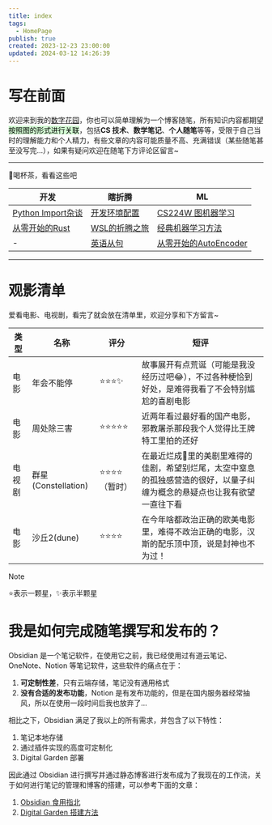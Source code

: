 ```yaml
---
title: index
tags:
  - HomePage
publish: true
created: 2023-12-23 23:00:00
updated: 2024-03-12 14:26:39
---
```


# 写在前面

欢迎来到我的[数字花园](https://www.zhihu.com/question/400660802)，你也可以简单理解为一个博客随笔，所有知识内容都期望<mark style="background: #BBFABBA6;">按照图的形式进行关联</mark>，包括**CS 技术**、**数学笔记**、**个人随笔**等等，受限于自己当时的理解能力和个人精力，有些文章的内容可能质量不高、充满错误（某些随笔甚至没写完...），如果有疑问欢迎在随笔下方评论区留言~

---

🍵喝杯茶，看看这些吧

| 开发                                        | 瞎折腾                            | ML                                                |
| ------------------------------------------- | --------------------------------- | ------------------------------------------------- |
| [Python Import杂谈](Python%20Import杂谈.md) | [开发环境配置](开发环境配置.md)   | [CS224W 图机器学习](CS224W%20图机器学习.md)       |
| [从零开始的Rust](从零开始的Rust.md)         | [WSL的折腾之旅](WSL的折腾之旅.md) | [经典机器学习方法](经典机器学习方法.md)           |
| -                                           | [英语从句](英语从句.md)           | [从零开始的AutoEncoder](从零开始的AutoEncoder.md) |

---

# 观影清单

爱看电影、电视剧，看完了就会放在清单里，欢迎分享和下方留言~

| 类型   | 名称                | 评分             | 短评                                                                                                                       |
| ------ | ------------------- | ---------------- | -------------------------------------------------------------------------------------------------------------------------- |
| 电影   | 年会不能停          | ⭐⭐⭐✨         | 故事展开有点荒诞（可能是我没经历过吧😂），不过各种梗恰到好处，是难得我看了不会特别尴尬的喜剧电影                           |
| 电影   | 周处除三害          | ⭐⭐⭐⭐⭐       | 近两年看过最好看的国产电影，邪教屠杀那段我个人觉得比王牌特工里拍的还好                                                     |
| 电视剧 | 群星(Constellation) | ⭐⭐⭐⭐（暂时） | 在最近烂成💩里的美剧里难得的佳剧，希望别烂尾，太空中窒息的孤独感营造的很好，以量子纠缠为概念的悬疑点也让我有欲望一直往下看 |
| 电影   | 沙丘2(dune)         | ⭐⭐⭐⭐         | 在今年啥都政治正确的欧美电影里，难得不政治正确的电影，汉斯的配乐顶中顶，说是封神也不为过！                                 | 

> [!note]
> ⭐表示一颗星，✨表示半颗星

# 我是如何完成随笔撰写和发布的？

Obsidian 是一个笔记软件，在使用它之前，我已经使用过有道云笔记、OneNote、Notion 等笔记软件，这些软件的痛点在于：

1. **可定制性差**，只有云端存储，笔记没有通用格式
2. **没有合适的发布功能**，Notion 是有发布功能的，但是在国内服务器经常抽风，所以在使用一段时间后我也放弃了...

相比之下，Obsidian 满足了我以上的所有需求，并包含了以下特性：

1. 笔记本地存储
2. 通过插件实现的高度可定制化
3. Digital Garden 部署

因此通过 Obsidian 进行撰写并通过静态博客进行发布成为了我现在的工作流，关于如何进行笔记的管理和博客的搭建，可以参考下面的文章：

1. [Obsidian 食用指北](Obsidian%20食用指北.md)
2. [Digital Garden 搭建方法](Digital%20Garden%20搭建方法.md)